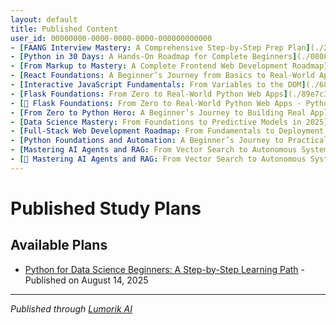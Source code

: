 ```yaml
---
layout: default
title: Published Content
user_id: 00000000-0000-0000-0000-000000000000
- [FAANG Interview Mastery: A Comprehensive Step-by-Step Prep Plan](./24b17389-5c20-4034-b1ed-79cbe527342b/) - Published on August 14, 2025
- [Python in 30 Days: A Hands-On Roadmap for Complete Beginners](./0808324d-ab54-408f-89c2-022e62c968ef/) - Published on August 15, 2025
- [From Markup to Mastery: A Complete Frontend Web Development Roadmap](./ecae0681-e3a6-4fe2-b46c-84785cc58fae/) - Published on August 15, 2025
- [React Foundations: A Beginner’s Journey from Basics to Real-World Apps](./3ba9cf90-1042-4903-97be-2a092e0c9574/) - Published on August 15, 2025
- [Interactive JavaScript Fundamentals: From Variables to the DOM](./6871710d-83f5-4796-97e5-f75ea97734c3/) - Published on August 15, 2025
- [Flask Foundations: From Zero to Real-World Python Web Apps](./89e7c3aa-2c50-48ec-9ebc-e873a67a5a25/) - Published on August 15, 2025
- [📖 Flask Foundations: From Zero to Real-World Python Web Apps - Python syntax and control flow](./2b95e07c-dc78-418c-8f77-b47b15934f3a/) - Textbook published on August 15, 2025
- [From Zero to Python Hero: A Beginner’s Journey to Building Real Applications](./6301ce34-758e-494d-8900-18f8b3fd1a03/) - Published on August 15, 2025
- [Data Science Mastery: From Foundations to Predictive Models in 2025](./84a77050-67b9-4705-a5d4-1300ce9d6d82/) - Published on August 15, 2025
- [Full-Stack Web Development Roadmap: From Fundamentals to Deployment (2025)](./47640791-7ce5-4cab-9dfc-974ac86f7958/) - Published on August 15, 2025
- [Python Foundations and Automation: A Beginner’s Journey to Practical Programming in 2025](./4bc98c9e-263f-41da-bbcb-c02e5a3b1996/) - Published on August 15, 2025
- [Mastering AI Agents and RAG: From Vector Search to Autonomous Systems](./682caf7f-6710-4390-8ca2-50d69da7bfb1/) - Published on August 15, 2025
- [📖 Mastering AI Agents and RAG: From Vector Search to Autonomous Systems - Overview of transformer architecture and model capabilities](./0b99779c-af99-49ba-8aca-a4e5b49d1e63/) - Textbook published on August 15, 2025
---
```


# Published Study Plans

## Available Plans

- [Python for Data Science Beginners: A Step-by-Step Learning Path](./d49340c2-1351-48ae-84de-6195b65fcc31/) - Published on August 14, 2025

---

*Published through [Lumorik AI](https://lumorik.ai)*
